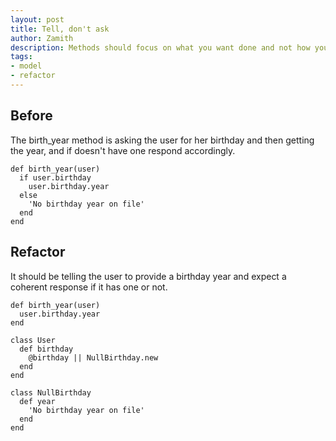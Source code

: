 ```yaml
---
layout: post
title: Tell, don't ask
author: Zamith
description: Methods should focus on what you want done and not how you want it.
tags:
- model
- refactor
---
```

## Before

The birth_year method is asking the user for her birthday and then getting the year, and if doesn't have one respond accordingly.

    def birth_year(user)
      if user.birthday
        user.birthday.year
      else
        'No birthday year on file'
      end
    end

## Refactor

It should be telling the user to provide a birthday year and expect a coherent response if it has one or not.

    def birth_year(user)
      user.birthday.year
    end

    class User
      def birthday
        @birthday || NullBirthday.new
      end
    end

    class NullBirthday
      def year
        'No birthday year on file'
      end
    end
